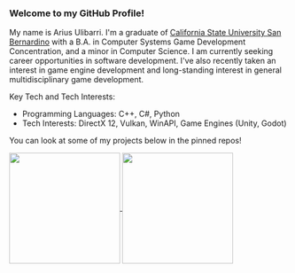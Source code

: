 ### Welcome to my GitHub Profile!

My name is Arius Ulibarri. I'm a graduate of [California State University San Bernardino](https://www.csusb.edu/) with a B.A. in Computer Systems Game Development Concentration, and a minor in Computer Science. I am currently seeking career opportunities in software development. I've also recently taken an interest in game engine development and long-standing interest in general multidisciplinary game development. 

Key Tech and Tech Interests:
- Programming Languages: C++, C#, Python
- Tech Interests: DirectX 12, Vulkan, WinAPI, Game Engines (Unity, Godot)

You can look at some of my projects below in the pinned repos!

<!--Ulibomber's GitHub stats]]-->
<a href="https://github.com/anuraghazra/github-readme-stats">
  <img height=200 align="center" src="https://github-readme-stats.vercel.app/api?username=UliBob-omb&show_icons=true&hide=issues&show=reviews,prs_merged&include_all_commits=true&theme=transparent&rank_icon=github" />
</a>
<!--Top Langs-->
<a href="https://github.com/anuraghazra/github-readme-stats">
  <img height=200 align="center" src="https://github-readme-stats.vercel.app/api/top-langs/?username=UliBob-omb&hide=html,shaderlab,mathematica,javascript,css&layout=donut&theme=transparent&size_weight=0.5&count_weight=0.5" />
</a>
